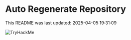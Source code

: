 # Auto Regenerate Repository

This README was last updated: 2025-04-05 19:31:09

 ![TryHackMe](https://tryhackme.com/badge/533634)